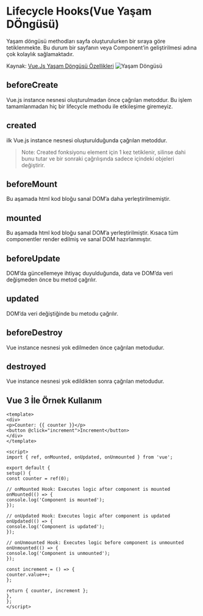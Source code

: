 # Lifecycle Hooks(Vue Yaşam DÖngüsü)

Yaşam döngüsü methodları sayfa oluşturulurken bir sıraya göre tetiklenmekte. Bu durum bir sayfanın veya Component’in geliştirilmesi adına çok kolaylık sağlamaktadır.

Kaynak: [Vue.Js Yaşam Döngüsü Özellikleri](https://medium.com/software-development-turkey/vuejs-ya%C5%9Fam-d%C3%B6ng%C3%BCs%C3%BC-lifecycle-42a564361941)
![Yaşam Döngüsü](https://miro.medium.com/v2/resize:fit:1400/1*OwslAJ5f27xZhg5JZiq5DA.png)
## beforeCreate

Vue.js instance nesnesi oluşturulmadan önce çağrılan metoddur. Bu işlem tamamlanmadan hiç bir lifecycle methodu ile etkileşime giremeyiz. 


## created
ilk Vue.js instance nesnesi oluşturulduğunda çağrılan metoddur.

> Note: Created fonksiyonu element için 1 kez tetiklenir, silinse dahi bunu tutar ve bir sonraki çağrılışında sadece içindeki objeleri değiştirir.
##  beforeMount

Bu aşamada html kod bloğu sanal DOM’a daha yerleştirilmemiştir.
## mounted

Bu aşamada html kod bloğu sanal DOM’a yerleştirilmiştir. Kısaca tüm componentler render edilmiş ve sanal DOM hazırlanmıştır.

## beforeUpdate

DOM’da güncellemeye ihtiyaç duyulduğunda, data ve DOM’da veri değişmeden önce bu metod çağrılır.

## updated

DOM’da veri değiştiğinde bu metodu çağrılır.
##  beforeDestroy
Vue instance nesnesi yok edilmeden önce çağrılan metodudur.
## destroyed

Vue instance nesnesi yok edildikten sonra çağrılan metodudur.
## Vue 3 İle Örnek Kullanım
```JS
<template>  
<div>  
<p>Counter: {{ counter }}</p>  
<button @click="increment">Increment</button>  
</div>  
</template>  
  
<script>  
import { ref, onMounted, onUpdated, onUnmounted } from 'vue';  
  
export default {  
setup() {  
const counter = ref(0);  
  
// onMounted Hook: Executes logic after component is mounted  
onMounted(() => {  
console.log('Component is mounted');  
});  
  
// onUpdated Hook: Executes logic after component is updated  
onUpdated(() => {  
console.log('Component is updated');  
});  
  
// onUnmounted Hook: Executes logic before component is unmounted  
onUnmounted(() => {  
console.log('Component is unmounted');  
});  
  
const increment = () => {  
counter.value++;  
};  
  
return { counter, increment };  
},  
};  
</script>

```


